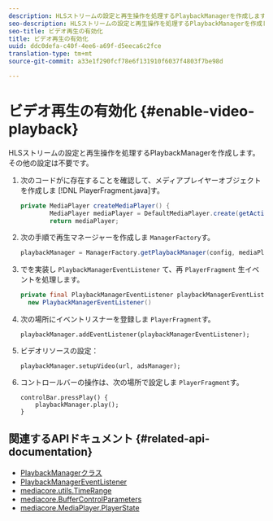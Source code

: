 ```yaml
---
description: HLSストリームの設定と再生操作を処理するPlaybackManagerを作成します。 その他の設定は不要です。
seo-description: HLSストリームの設定と再生操作を処理するPlaybackManagerを作成します。 その他の設定は不要です。
seo-title: ビデオ再生の有効化
title: ビデオ再生の有効化
uuid: ddc0defa-c40f-4ee6-a69f-d5eeca6c2fce
translation-type: tm+mt
source-git-commit: a33e1f290fcf78e6f131910f6037f4803f7be98d

---
```



# ビデオ再生の有効化 {#enable-video-playback}

HLSストリームの設定と再生操作を処理するPlaybackManagerを作成します。 その他の設定は不要です。

1. 次のコードがに存在することを確認して、メディアプレイヤーオブジェクトを作成しま [!DNL PlayerFragment.java]す。

   ```java
   private MediaPlayer createMediaPlayer() { 
           MediaPlayer mediaPlayer = DefaultMediaPlayer.create(getActivity().getApplicationContext()); 
           return mediaPlayer;
   ```

   <!-- I've duplicated this information. It also exists in the PlayerFragment section, just before the Feature manager section. I figured that I should have it here as well, in case they jump directly to this section.-->

1. 次の手順で再生マネージャーを作成しま `ManagerFactory`す。

   ```java
   playbackManager = ManagerFactory.getPlaybackManager(config, mediaPlayer);
   ```

1. でを実装し `PlaybackManagerEventListener` て、再 `PlayerFragment` 生イベントを処理します。

   ```java
   private final PlaybackManagerEventListener playbackManagerEventListener =  
     new PlaybackManagerEventListener() 
   ```

1. 次の場所にイベントリスナーを登録しま `PlayerFragment`す。

   ```
   playbackManager.addEventListener(playbackManagerEventListener);
   ```

1. ビデオリソースの設定：

   ```
   playbackManager.setupVideo(url, adsManager); 
   ```

1. コントロールバーの操作は、次の場所で設定しま `PlayerFragment`す。

   ```
   controlBar.pressPlay() { 
       playbackManager.play();  
   }
   ```

## 関連するAPIドキュメント {#related-api-documentation}

* [PlaybackManagerクラス](https://help.adobe.com/en_US/primetime/api/reference_implementation/android/javadoc/com/adobe/primetime/reference/manager/PlaybackManager.html)
* [PlaybackManagerEventListener](https://help.adobe.com/en_US/primetime/api/reference_implementation/android/javadoc/com/adobe/primetime/reference/manager/PlaybackManager.PlaybackManagerEventListener.html)
* [mediacore.utils.TimeRange](https://help.adobe.com/en_US/primetime/api/psdk/javadoc/com/adobe/mediacore/utils/TimeRange.html)
* [mediacore.BufferControlParameters](https://help.adobe.com/en_US/primetime/api/psdk/javadoc/com/adobe/mediacore/BufferControlParameters.html)
* [mediacore.MediaPlayer.PlayerState](https://help.adobe.com/en_US/primetime/api/psdk/javadoc/com/adobe/mediacore/MediaPlayer.PlayerState.html)